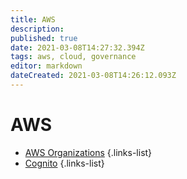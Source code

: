 ```yaml
---
title: AWS
description: 
published: true
date: 2021-03-08T14:27:32.394Z
tags: aws, cloud, governance
editor: markdown
dateCreated: 2021-03-08T14:26:12.093Z
---
```


# AWS
- [AWS Organizations](/training/aws/aws_organizations)
{.links-list}
- [Cognito](/training/aws/cognito)
{.links-list}